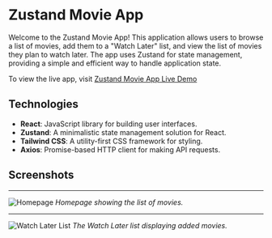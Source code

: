 # **Zustand Movie App**

Welcome to the Zustand Movie App! This application allows users to browse a list of movies, add them to a "Watch Later" list, and view the list of movies they plan to watch later. The app uses Zustand for state management, providing a simple and efficient way to handle application state.

To view the live app, visit [Zustand Movie App Live Demo](https://zustandmovieapp.netlify.app/)

## **Technologies**

- **React**: JavaScript library for building user interfaces.
- **Zustand**: A minimalistic state management solution for React.
- **Tailwind CSS**: A utility-first CSS framework for styling.
- **Axios**: Promise-based HTTP client for making API requests.

## **Screenshots**

---

![Homepage](https://github.com/user-attachments/assets/0b0ef398-a3f3-4b31-927e-179ab5f252d6)
*Homepage showing the list of movies.*

---

![Watch Later List](https://github.com/user-attachments/assets/37a49e7a-85c4-46e8-bc37-5e8818f76b25)
*The Watch Later list displaying added movies.*
